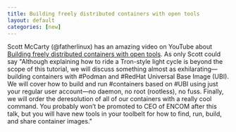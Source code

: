 ```yaml
---
title: Building freely distributed containers with open tools   
layout: default
categories: [new]
---
```


Scott McCarty (@fatherlinux) has an amazing video on YouTube about [Building freely distributed containers with open tools](https://www.youtube.com/watch?v=Qcys7fKSzB0&t=84).  As only Scott could say "Although explaining how to ride a Tron-style light cycle is beyond the scope of this tutorial, we will discuss something almost as exhilarating—building containers with #Podman and #RedHat Universal Base Image (UBI). We will cover how to build and run #containers based on #UBI using just your regular user account—no daemon, no root (rootless), no fuss. Finally, we will order the deresolution of all of our containers with a really cool command. You probably won’t be promoted to CEO of ENCOM after this talk, but you will have new tools in your toolbelt for how to find, run, build, and share container images."
